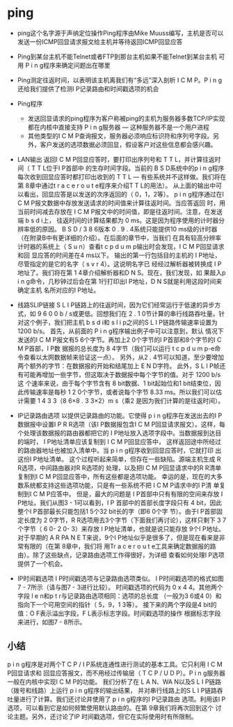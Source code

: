 # ping
* ping这个名字源于声纳定位操作Ping程序由Mike Muuss编写，主机是否可以发送一份ICMP回显请求报文给主机并等待返回ICMP回显应答
* Ping到某台主机不能Telnet或者FTP到那台主机如果不能Telnet到某台主机 可用 P i n g程序来确定问题出在哪里
* Ping测定往返时间，以表明该主机离我们有“多远”深入剖析 I C M P。P i n g还给我们提供了检测I P记录路由和时间戳选项的机会

* Ping程序
  * 发送回显请求的ping程序为客户称被ping的主机为服务器多数TCP/IP实现都在内核中直接支持 P i n g服务器 — 这种服务器不是一个用户进程
  * 其他类型的I C M P查询报文，服务器必须响应标识符和序列号字段。另外，客户发送的选项数据必须回显，假设客户对这些信息都会感兴趣。
  

*  LAN输出
返回I C M P回显应答时，要打印出序列号和 T T L，并计算往返时间（ T T L位于I P首部中
的生存时间字段。当前的 B S D系统中的p i n g程序每次收到回显应答时都打印出收到的 T T L
— 有些系统并不这样做。我们将在第 8章中通过t r a c e r o u t e程序来介绍T T L的用法）。
从上面的输出中可以看出，回显应答是以发送的次序返回的（ 0，1，2等）。
p i n g程序通过在I C M P报文数据中存放发送请求的时间值来计算往返时间。当应答返回
时，用当前时间减去存放在 I C M P报文中的时间值，即是往返时间。注意，在发送端 b s d i上，
往返时间的计算结果都为 0 ms。这是因为程序使用的计时器分辨率低的原因。 B S D / 3 8 6版本
0 . 9 . 4系统只能提供10 ms级的计时器（在附录B中有更详细的介绍）。在后面的章节中，当我们
在具有较高分辨率计时器的系统上（ S u n）查看t c p d u m p输出时会发现，I C M P回显请求和回
显应答的时间差在4 ms以下。
输出的第一行包括目的主机的 I P地址，尽管指定的是它的名字（ s v r 4）。这说明名字已
经经过解析器被转换成 I P地址了。我们将在第 1 4章介绍解析器和D N S。现在，我们发现，如
果敲入p i n g命令，几秒钟过后会在第 1行打印出I P地址，D N S就是利用这段时间来确定主机
名所对应的I P地址。

* 线路SLIP链接
S L I P链路上的往返时间，因为它们经常运行于低速的异步方式，如 9 6 0 0
b / s或更低。回想我们在 2 . 1 0节计算的串行线路吞吐量。针对这个例子，我们把主机 b s d i和
s l i p之间的S L I P链路传输速率设置为1200 b/s。
首先，从前面的 P i n g程序输出例子中可以注意到，默认
情况下发送的I C M P报文有5 6个字节。再加上2 0个字节的I P首部和8个字节的I C M P首部，I P数
据报的总长度为 8 4字节（我们可以运行 t c p d u m p-e命令查看以太网数据帧来验证这一点）。
另外，从2 . 4节可以知道，至少要增加两个额外的字节：在数据报的开始和结尾加上 E N D字符。
此外，S L I P帧还有可能再增加一些字节，但这取决于数据报中每个字节的值。对于 1200 b/s这
个速率来说，由于每个字节含有 8 bit数据、1 bit起始位和1 bit结束位，因此传输速率是每秒
1 2 0个字节，或者说每个字节 8.33 ms。所以我们可以估计需要 1 4 3 3（8 6×8 . 3 3×2）m s（乘2
是因为我们计算的是往返时间）。


* IP记录路由选项
以提供记录路由的功能。它使得 p i n g程序在发送出去的I P数据报中设置I P
R R选项（该I P数据报包含I C M P回显请求报文）。这样，每个处理该数据报的路由器都把它的
I P地址放入选项字段中。当数据报到达目的端时， I P地址清单应该复制到 I C M P回显应答中，
这样返回途中所经过的路由器地址也被加入清单中。当 p i n g程序收到回显应答时，它就打印
出这份I P地址清单。
这个过程听起来简单，但存在一些缺陷。源端主机生成 R R选项，中间路由器对R R选项的
处理，以及把I C M P回显请求中的R R清单复制到I C M P回显应答中，所有这些都是选项功能。
幸运的是，现在的大多数系统都支持这些选项功能，只是有一些系统不把 I C M P请求中的I P清
单复制到I C M P应答中。
但是，最大的问题是 I P首部中只有有限的空间来存放 I P地址。我们从图3 - 1可以看到，I P
首部中的首部长度字段只有 4 bit，因此整个I P首部最长只能包括1 5个32 bit长的字（即6 0个字
节）。由于I P首部固定长度为 2 0字节，R R选项用去3个字节（下面我们再讨论），这样只剩下
3 7个字节（ 6 0- 2 0- 3）来存放 I P地址清单，也就是说只能存放 9个I P地址。对于早期的
A R PA N E T来说，9个I P地址似乎是很多了，但是现在看来是非常有限的（在第 8章中，我们将
用Tr a c e r o u t e工具来确定数据报的路由）。除了这些缺点，记录路由选项工作得很好，为详细
查看如何处理I P选项提供了一个机会。


* IP时间戳选项
I P时间戳选项与记录路由选项类似。 I P时间戳选项的格式如图7 - 7所示（请与图7 - 3进行比较）。
时间戳选项的代码为 0 x 4 4。其他两个字段 l e n和p t r与记录路由选项相同：选项的总长度
（一般为3 6或4 0）和指向下一个可用空间的指针（ 5，9，1 3等）。
接下来的两个字段是4 bit的值：O F表示溢出字段，F L表示标志字段。时间戳选项的操作
根据标志字段来进行，如图7 - 8所示。

## 小结
p i n g程序是对两个T C P / I P系统连通性进行测试的基本工具。它只利用 I C M P回显请求和
回显应答报文，而不用经过传输层（ T C P / U D P）。P i n g服务器一般在内核中实现I C M P的功能。
我们分析了在 L A N、WA N以及S L I P链路（拨号和线路）上运行 p i n g程序的输出结果，
并对串行线路上的S L I P链路吞吐量进行了计算。我们还讨论并使用了 p i n g程序的I P记录路由
选项。利用该I P选项，可以看到它是如何频繁使用默认路由的。在第 9章我们将再次回到这个
讨论主题。另外，还讨论了IP 时间戳选项，但它在实际使用时有所限制。
